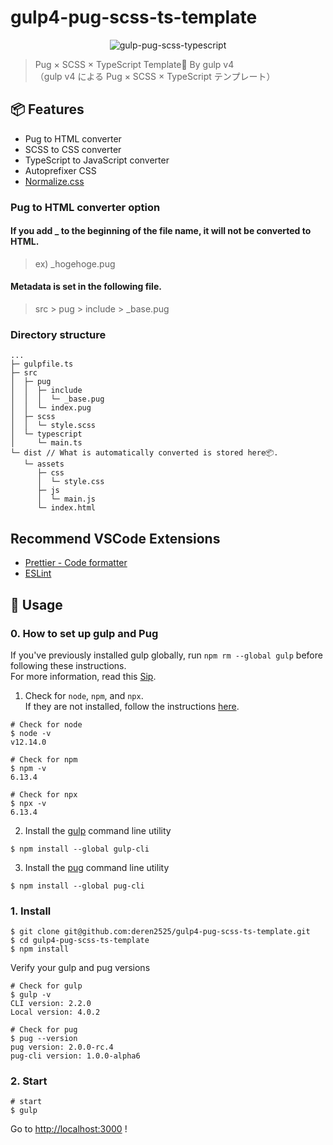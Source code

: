

# gulp4-pug-scss-ts-template

<div align="center">

<img src="https://user-images.githubusercontent.com/32975158/72197822-31cdc200-3469-11ea-80d9-3e45ad73399f.jpg" alt="gulp-pug-scss-typescript" title="gulp-pug-scss-typescript">

</div>

> Pug × SCSS × TypeScript Template🐶 By gulp v4  
> （gulp v4 による Pug × SCSS × TypeScript テンプレート）

## 📦 Features
- Pug to HTML converter
- SCSS to CSS converter
- TypeScript to JavaScript converter
- Autoprefixer CSS 
- [Normalize.css](https://necolas.github.io/normalize.css/)

### Pug to HTML converter option
#### If you add _ to the beginning of the file name, it will not be converted to HTML.
> ex) _hogehoge.pug

#### Metadata is set in the following file.
> src > pug > include > _base.pug

### Directory structure

```
...
├─ gulpfile.ts
├─ src
│  ├─ pug
│  │  ├─ include
│  │  │  └─ _base.pug
│  │  └─ index.pug
│  ├─ scss
│  │  └─ style.scss
│  └─ typescript
│     └─ main.ts
└─ dist // What is automatically converted is stored here📦.
   └─ assets
      ├─ css
      │  └─ style.css
      ├─ js
      │  └─ main.js
      └─ index.html
```

## Recommend VSCode Extensions
- [Prettier - Code formatter](https://marketplace.visualstudio.com/items?itemName=esbenp.prettier-vscode)
- [ESLint](https://marketplace.visualstudio.com/items?itemName=dbaeumer.vscode-eslint)

## 💬 Usage
### 0. How to set up gulp and Pug
If you've previously installed gulp globally, run `npm rm --global gulp` before following these instructions.  
For more information, read this [Sip](https://medium.com/gulpjs/gulp-sips-command-line-interface-e53411d4467).

1. Check for `node`, `npm`, and `npx`.  
If they are not installed, follow the instructions [here](https://nodejs.org/en/).

```
# Check for node
$ node -v
v12.14.0
```

```
# Check for npm
$ npm -v
6.13.4
```

```
# Check for npx
$ npx -v
6.13.4
```

2. Install the [gulp](https://gulpjs.com/) command line utility
```
$ npm install --global gulp-cli
```

3. Install the [pug](https://pugjs.org/api/getting-started.html) command line utility
```
$ npm install --global pug-cli
```

### 1. Install

```
$ git clone git@github.com:deren2525/gulp4-pug-scss-ts-template.git
$ cd gulp4-pug-scss-ts-template
$ npm install
```

Verify your gulp and pug versions
```
# Check for gulp
$ gulp -v
CLI version: 2.2.0
Local version: 4.0.2
```

```
# Check for pug
$ pug --version
pug version: 2.0.0-rc.4
pug-cli version: 1.0.0-alpha6
```

### 2. Start
```
# start
$ gulp
```
Go to [http://localhost:3000](http://localhost:3000/) !
